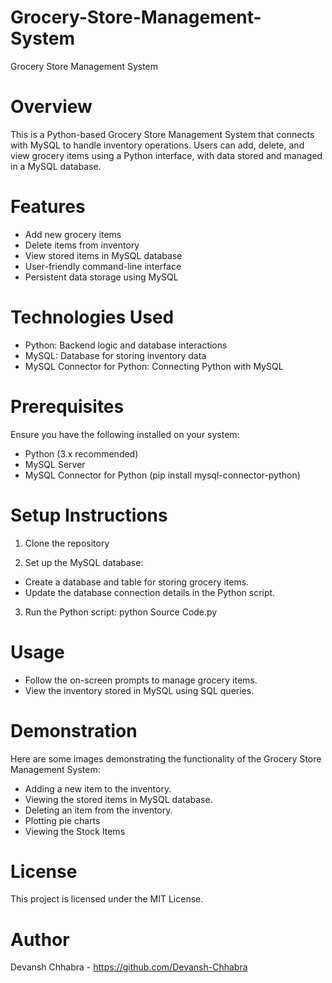 # Grocery-Store-Management-System
Grocery Store Management System

# Overview

This is a Python-based Grocery Store Management System that connects with MySQL to handle inventory operations. Users can add, delete, and view grocery items using a Python interface, with data stored and managed in a MySQL database.

# Features
* Add new grocery items
* Delete items from inventory
* View stored items in MySQL database
* User-friendly command-line interface
* Persistent data storage using MySQL

# Technologies Used
* Python: Backend logic and database interactions
* MySQL: Database for storing inventory data
* MySQL Connector for Python: Connecting Python with MySQL

# Prerequisites
Ensure you have the following installed on your system:
* Python (3.x recommended)
* MySQL Server
* MySQL Connector for Python (pip install mysql-connector-python)

# Setup Instructions
1) Clone the repository

2) Set up the MySQL database:
* Create a database and table for storing grocery items.
* Update the database connection details in the Python script.
  
3) Run the Python script:
python Source Code.py

# Usage

* Follow the on-screen prompts to manage grocery items.
* View the inventory stored in MySQL using SQL queries.

# Demonstration

Here are some images demonstrating the functionality of the Grocery Store Management System:

* Adding a new item to the inventory.
* Viewing the stored items in MySQL database.
* Deleting an item from the inventory.
* Plotting pie charts
* Viewing the Stock Items


# License

This project is licensed under the MIT License.

# Author
Devansh Chhabra - https://github.com/Devansh-Chhabra
